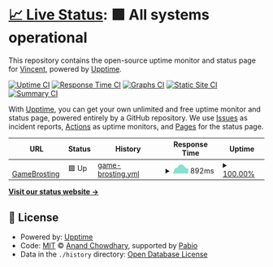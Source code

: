# [📈 Live Status](https://demo.upptime.js.org): <!--live status--> **🟩 All systems operational**

This repository contains the open-source uptime monitor and status page for [Vincent](https://demo.upptime.js.org), powered by [Upptime](https://github.com/upptime/upptime).

[![Uptime CI](https://github.com/Brodino96/upptime/workflows/Uptime%20CI/badge.svg)](https://github.com/Brodino96/upptime/actions?query=workflow%3A%22Uptime+CI%22)
[![Response Time CI](https://github.com/Brodino96/upptime/workflows/Response%20Time%20CI/badge.svg)](https://github.com/Brodino96/upptime/actions?query=workflow%3A%22Response+Time+CI%22)
[![Graphs CI](https://github.com/Brodino96/upptime/workflows/Graphs%20CI/badge.svg)](https://github.com/Brodino96/upptime/actions?query=workflow%3A%22Graphs+CI%22)
[![Static Site CI](https://github.com/Brodino96/upptime/workflows/Static%20Site%20CI/badge.svg)](https://github.com/Brodino96/upptime/actions?query=workflow%3A%22Static+Site+CI%22)
[![Summary CI](https://github.com/Brodino96/upptime/workflows/Summary%20CI/badge.svg)](https://github.com/Brodino96/upptime/actions?query=workflow%3A%22Summary+CI%22)

With [Upptime](https://upptime.js.org), you can get your own unlimited and free uptime monitor and status page, powered entirely by a GitHub repository. We use [Issues](https://github.com/Brodino96/upptime/issues) as incident reports, [Actions](https://github.com/Brodino96/upptime/actions) as uptime monitors, and [Pages](https://demo.upptime.js.org) for the status page.

<!--start: status pages-->
<!-- This summary is generated by Upptime (https://github.com/upptime/upptime) -->
<!-- Do not edit this manually, your changes will be overwritten -->
<!-- prettier-ignore -->
| URL | Status | History | Response Time | Uptime |
| --- | ------ | ------- | ------------- | ------ |
| <img alt="" src="https://icons.duckduckgo.com/ip3/brodino.net.ico" height="13"> [GameBrosting](https://brodino.net/) | 🟩 Up | [game-brosting.yml](https://github.com/Brodino96/upptime/commits/HEAD/history/game-brosting.yml) | <details><summary><img alt="Response time graph" src="./graphs/game-brosting/response-time-week.png" height="20"> 892ms</summary><br><a href="https://Brodino96.github.io/upptime/history/game-brosting"><img alt="Response time 1597" src="https://img.shields.io/endpoint?url=https%3A%2F%2Fraw.githubusercontent.com%2FBrodino96%2Fupptime%2FHEAD%2Fapi%2Fgame-brosting%2Fresponse-time.json"></a><br><a href="https://Brodino96.github.io/upptime/history/game-brosting"><img alt="24-hour response time 649" src="https://img.shields.io/endpoint?url=https%3A%2F%2Fraw.githubusercontent.com%2FBrodino96%2Fupptime%2FHEAD%2Fapi%2Fgame-brosting%2Fresponse-time-day.json"></a><br><a href="https://Brodino96.github.io/upptime/history/game-brosting"><img alt="7-day response time 892" src="https://img.shields.io/endpoint?url=https%3A%2F%2Fraw.githubusercontent.com%2FBrodino96%2Fupptime%2FHEAD%2Fapi%2Fgame-brosting%2Fresponse-time-week.json"></a><br><a href="https://Brodino96.github.io/upptime/history/game-brosting"><img alt="30-day response time 3044" src="https://img.shields.io/endpoint?url=https%3A%2F%2Fraw.githubusercontent.com%2FBrodino96%2Fupptime%2FHEAD%2Fapi%2Fgame-brosting%2Fresponse-time-month.json"></a><br><a href="https://Brodino96.github.io/upptime/history/game-brosting"><img alt="1-year response time 1597" src="https://img.shields.io/endpoint?url=https%3A%2F%2Fraw.githubusercontent.com%2FBrodino96%2Fupptime%2FHEAD%2Fapi%2Fgame-brosting%2Fresponse-time-year.json"></a></details> | <details><summary><a href="https://Brodino96.github.io/upptime/history/game-brosting">100.00%</a></summary><a href="https://Brodino96.github.io/upptime/history/game-brosting"><img alt="All-time uptime 98.51%" src="https://img.shields.io/endpoint?url=https%3A%2F%2Fraw.githubusercontent.com%2FBrodino96%2Fupptime%2FHEAD%2Fapi%2Fgame-brosting%2Fuptime.json"></a><br><a href="https://Brodino96.github.io/upptime/history/game-brosting"><img alt="24-hour uptime 100.00%" src="https://img.shields.io/endpoint?url=https%3A%2F%2Fraw.githubusercontent.com%2FBrodino96%2Fupptime%2FHEAD%2Fapi%2Fgame-brosting%2Fuptime-day.json"></a><br><a href="https://Brodino96.github.io/upptime/history/game-brosting"><img alt="7-day uptime 100.00%" src="https://img.shields.io/endpoint?url=https%3A%2F%2Fraw.githubusercontent.com%2FBrodino96%2Fupptime%2FHEAD%2Fapi%2Fgame-brosting%2Fuptime-week.json"></a><br><a href="https://Brodino96.github.io/upptime/history/game-brosting"><img alt="30-day uptime 90.30%" src="https://img.shields.io/endpoint?url=https%3A%2F%2Fraw.githubusercontent.com%2FBrodino96%2Fupptime%2FHEAD%2Fapi%2Fgame-brosting%2Fuptime-month.json"></a><br><a href="https://Brodino96.github.io/upptime/history/game-brosting"><img alt="1-year uptime 98.51%" src="https://img.shields.io/endpoint?url=https%3A%2F%2Fraw.githubusercontent.com%2FBrodino96%2Fupptime%2FHEAD%2Fapi%2Fgame-brosting%2Fuptime-year.json"></a></details>

<!--end: status pages-->

[**Visit our status website →**](https://demo.upptime.js.org)

## 📄 License

- Powered by: [Upptime](https://github.com/upptime/upptime)
- Code: [MIT](./LICENSE) © [Anand Chowdhary](https://anandchowdhary.com), supported by [Pabio](https://pabio.com)
- Data in the `./history` directory: [Open Database License](https://opendatacommons.org/licenses/odbl/1-0/)

